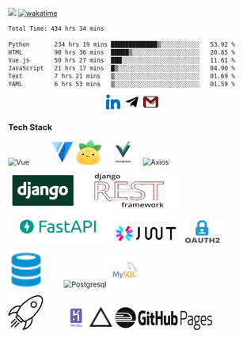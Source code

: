 ![](https://komarev.com/ghpvc/?username=notarious2)
[![wakatime](https://wakatime.com/badge/user/0c616174-c7c1-48f6-9407-9ec3030219ab.svg)](https://wakatime.com/@0c616174-c7c1-48f6-9407-9ec3030219ab)

<!--START_SECTION:waka-->

```text
Total Time: 434 hrs 34 mins

Python       234 hrs 19 mins █████████████▒░░░░░░░░░░░   53.92 %
HTML         90 hrs 36 mins  █████▒░░░░░░░░░░░░░░░░░░░   20.85 %
Vue.js       50 hrs 27 mins  ███░░░░░░░░░░░░░░░░░░░░░░   11.61 %
JavaScript   21 hrs 17 mins  █▒░░░░░░░░░░░░░░░░░░░░░░░   04.90 %
Text         7 hrs 21 mins   ▒░░░░░░░░░░░░░░░░░░░░░░░░   01.69 %
YAML         6 hrs 53 mins   ▒░░░░░░░░░░░░░░░░░░░░░░░░   01.59 %
```

<!--END_SECTION:waka-->


<p align="center">
	<a href="https://www.linkedin.com/in/bekzod-mirahmedov-cfa-79b5b055"><img src="imgs/linkedin.svg" alt="LinkedIn" style="width:30px; height: 30px;"></a>&nbsp;
	<a href="https://telegram.me/notarious2"><img src="imgs/telegram.svg" alt="Telegram" style="width:30px; height: 30px;"></a>&nbsp;
	<a href="mailto:notarious2@gmail.com"><img src="imgs/gmail.svg" alt="Gmail" style="width:30px; height: 30px;"></a>&nbsp;
	
</p>


### Tech Stack 

<img alt="Vue" width="70px" height="70px" src="https://upload.wikimedia.org/wikipedia/commons/9/95/Vue.js_Logo_2.svg"/>&emsp;&emsp;&emsp;<img alt="Vuetify" width="50px" height="50px" src="imgs/vuetify.svg"/> <img alt="Pinia" width="50px" height="50px" src="imgs/pinia.svg"/> <img alt="Veevalidate" width="80px" height="50px" src="imgs/veevalidate.webp"/><img alt="Axios" width="130px" height="30px" src="https://upload.wikimedia.org/wikipedia/commons/c/c8/Axios_logo_%282020%29.svg"/>


<img alt="Django" src="imgs/django.jpeg" width="140px" height="70px"/> <img alt="DRF" src="imgs/drf.png" width="200px" height="70px"/> <img alt="FastAPI" src="imgs/fastapi.png" width="200px" height="70px"/>&emsp;<img alt="jwt" src="imgs/jwt.png" width="130px" height="40px"/> <img alt="oauth" src="imgs/oauth2.png" width="90px" height="50px"/> 

<img alt="database" width="70px" height="70px" src="imgs/database.svg"/>&emsp;&emsp;&emsp;<img alt="Postgresql" src="https://upload.wikimedia.org/wikipedia/commons/2/29/Postgresql_elephant.svg" width="50px" height="50px" /> <img alt="Mysql" src="imgs/mysql.svg" width="70px" height="70px"/>

<img alt="deployment" width="70px" height="70px" src="imgs/deployment.svg"/>&emsp;&emsp;&emsp;<img alt="heroku" width="50px" height="50px" src="imgs/heroku.svg"/><img alt="vercel" width="50px" height="50px" src="imgs/vercel.svg"/><img alt="railway" width="50px" height="50px" src="imgs/railway.png"/><img alt="github-pages" width="150px" height="40px" src="imgs/gpages.png"/>

 
<!---
notarious2/notarious2 is a ✨ special ✨ repository because its `README.md` (this file) appears on your GitHub profile.
You can click the Preview link to take a look at your changes.
--->
